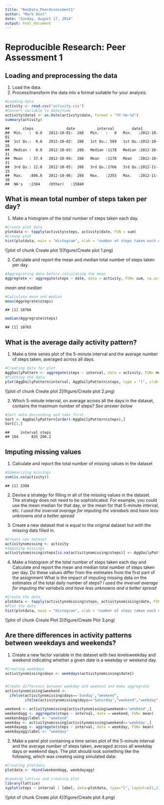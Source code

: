```yaml
---
title: "ReoData_PeerAssessment1"
author: "Mark Oost"
date: "Sunday, August 17, 2014"
output: html_document
---
```


# Reproducible Research: Peer Assessment 1


## Loading and preprocessing the data
1. Load the data.
2. Process/transform the data into a format suitable for your analysis.



```r
#Loading data
activity <- read.csv("activity.csv")
#Convert variable to date/time
activity$date1 <- as.Date(activity$date, format = "%Y-%m-%d")
summary(activity)
```

```
##      steps               date          interval        date1           
##  Min.   :  0.0   2012-10-01:  288   Min.   :   0   Min.   :2012-10-01  
##  1st Qu.:  0.0   2012-10-02:  288   1st Qu.: 589   1st Qu.:2012-10-16  
##  Median :  0.0   2012-10-03:  288   Median :1178   Median :2012-10-31  
##  Mean   : 37.4   2012-10-04:  288   Mean   :1178   Mean   :2012-10-31  
##  3rd Qu.: 12.0   2012-10-05:  288   3rd Qu.:1766   3rd Qu.:2012-11-15  
##  Max.   :806.0   2012-10-06:  288   Max.   :2355   Max.   :2012-11-30  
##  NA's   :2304    (Other)   :15840
```

## What is mean total number of steps taken per day?
1. Make a histogram of the total number of steps taken each day.



```r
#Create plot data
plotdata <- tapply(activity$steps, activity$date, FUN = sum)
#Create plot
hist(plotdata, main = "Histogram", xlab = "number of steps taken each day", ylab ="number of times this total was reached")
```

![plot of chunk Create plot 1](figure/Create plot 1.png) 

2. Calculate and report the mean and median total number of steps taken per day.



```r
#Aggregrating data before calculating the mean
Aggregrate <- aggregate(steps ~ date, data = activity, FUN= sum, na.action = na.omit )
```

*mean and median*


```r
#Calculate mean and median
mean(Aggregrate$steps)
```

```
## [1] 10766
```


```r
median(Aggregrate$steps)
```

```
## [1] 10765
```


## What is the average daily activity pattern?
1. Make a time series plot of the 5-minute interval and the average number of steps taken, averaged across all days.



```r
#Creating data for plot
AggDailyPattern <- aggregate(steps ~ interval, data = activity, FUN= mean, na.action = na.omit )
#Plotting the data
plot(AggDailyPattern$interval, AggDailyPattern$steps, type = "l", xlab ="interval", ylab = "steps")
```

![plot of chunk Create plot 2](figure/Create plot 2.png) 

2. Which 5-minute interval, on average across all the days in the dataset, contains the maximum number of steps?
*See answer below*



```r
#Sort data descending and take first
Sort <- AggDailyPattern[order(-AggDailyPattern$steps),]
Sort[1,]
```

```
##     interval steps
## 104      835 206.2
```

## Imputing missing values

1. Calculate and report the total number of missing values in the dataset



```r
#SUmmarizing missings
sum(is.na(activity))
```

```
## [1] 2304
```

2. Devise a strategy for filling in all of the missing values in the dataset. The strategy does not need to be sophisticated. For example, you could use the mean median for that day, or the mean for that 5-minute interval, etc.
*I used the inverval avarage for imputing the variabels and have less unknowns and a better spread*

3. Create a new dataset that is equal to the original dataset but with the missing data filled in.



```r
#Create new dataset
activitynomissing <- activity
#Imputing missings
activitynomissing$steps[is.na(activitynomissing$steps)] <- AggDailyPattern$steps
```

4. Make a histogram of the total number of steps taken each day and Calculate and report the mean and median total number of steps taken per day. Do these values differ from the estimates from the first part of the assignment What is the impact of imputing missing data on the estimates of the total daily number of steps?
*I used the inverval avarage for imputing the variabels and have less unknowns and a better spread*



```r
#Create the data
plotdata <- tapply(activitynomissing$steps, activitynomissing$date, FUN = sum)
#Plot the data
hist(plotdata, main = "Histogram", xlab = "number of steps taken each day", ylab ="number of times this total was reached")
```

![plot of chunk Create Plot 3](figure/Create Plot 3.png) 

## Are there differences in activity patterns between weekdays and weekends?

1. Create a new factor variable in the dataset with two levelsweekday and weekend indicating whether a given date is a weekday or weekend day.



```r
#Creating weekdays
activitynomissing$days <- weekdays(activitynomissing$date1)


#Create difference between weekday and weekend and make aggregrate
activitynomissing$weekend <- 
  ifelse(activitynomissing$days=='Sunday',"weekend",
         ifelse(activitynomissing$days=='Saturday',"weekend","weekday"))

weekend <- activitynomissing[activitynomissing$weekend=='weekend',]
weekendagg <- aggregate(steps ~ interval, data = weekend, FUN= mean)
weekendagg$label <- "weekend"
weekday <- activitynomissing[activitynomissing$weekend=='weekday',]
weekdayagg <- aggregate(steps ~ interval, data = weekday, FUN= mean)
weekdayagg$label <- "weekday"
```

2. Make a panel plot containing a time series plot of the 5-minute interval and the average number of steps taken, averaged across all weekday days or weekend days. The plot should look something like the following, which was creating using simulated data:



```r
#Creating plotdata
plotdata <- rbind(weekendagg, weekdayagg)

#Loading lattice and creating plot
library(lattice)
xyplot(steps ~ interval | label, data=plotdata, type="l", layout=c(1,2))
```

![plot of chunk Create plot 4](figure/Create plot 4.png) 
